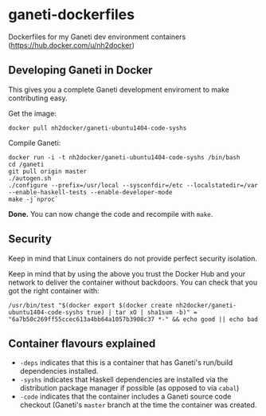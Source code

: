ganeti-dockerfiles
==================

Dockerfiles for my Ganeti dev environment containers (https://hub.docker.com/u/nh2docker)


Developing Ganeti in Docker
---------------------------

This gives you a complete Ganeti development enviroment to make contributing easy.

Get the image:

```shell
docker pull nh2docker/ganeti-ubuntu1404-code-syshs
```

Compile Ganeti:

```shell
docker run -i -t nh2docker/ganeti-ubuntu1404-code-syshs /bin/bash
cd /ganeti
git pull origin master
./autogen.sh
./configure --prefix=/usr/local --sysconfdir=/etc --localstatedir=/var --enable-haskell-tests --enable-developer-mode
make -j`nproc`
```

**Done.** You can now change the code and recompile with `make`.


Security
--------

Keep in mind that Linux containers do not provide perfect security isolation.

Keep in mind that by using the above you trust the Docker Hub and your network to deliver the container without backdoors.
You can check that you got the right container with:

```shell
/usr/bin/test "$(docker export $(docker create nh2docker/ganeti-ubuntu1404-code-syshs true) | tar xO | sha1sum -b)" = "6a7b50c269ff55ccec613a4bb64a1057b3908c37 *-" && echo good || echo bad
```

Container flavours explained
----------------------------

* `-deps` indicates that this is a container that has Ganeti's run/build dependencies installed.
* `-syshs` indicates that Haskell dependencies are installed via the distribution package manager if possible (as opposed to via `cabal`)
* `-code` indicates that the container includes a Ganeti source code checkout (Ganeti's `master` branch at the time the container was created.
